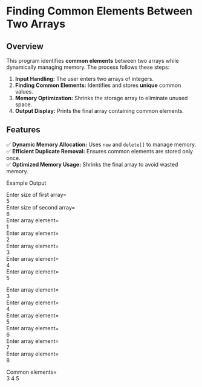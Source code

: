 # Finding Common Elements Between Two Arrays  

## Overview  
This program identifies **common elements** between two arrays while dynamically managing memory. The process follows these steps:  

1. **Input Handling:** The user enters two arrays of integers.  
2. **Finding Common Elements:** Identifies and stores **unique** common values.  
3. **Memory Optimization:** Shrinks the storage array to eliminate unused space.  
4. **Output Display:** Prints the final array containing common elements.  

## Features  
✅ **Dynamic Memory Allocation:** Uses `new` and `delete[]` to manage memory.  
✅ **Efficient Duplicate Removal:** Ensures common elements are stored only once.  
✅ **Optimized Memory Usage:** Shrinks the final array to avoid wasted memory.  

Example Output

Enter size of first array=  
5  
Enter size of second array=  
6  
Enter array element=  
1  
Enter array element=  
2  
Enter array element=  
3  
Enter array element=  
4  
Enter array element=  
5  

Enter array element=  
3  
Enter array element=  
4  
Enter array element=  
5  
Enter array element=  
6  
Enter array element=  
7  
Enter array element=  
8  

Common elements=  
3 4 5  